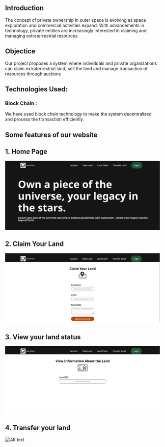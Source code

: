 ## Introduction

The concept of private ownership in outer space is evolving as space exploration and commercial activities expand. With advancements in technology, private entities are increasingly interested in claiming and managing extraterrestrial resources.

## Objectice

Our project proposes a system where individuals and private organizations can claim extraterrestrial land, sell the land and manage transaction of resources through auctions

## Technologies Used:

### Block Chain : 

  We have used block chain technology to make the system decentralised and process the transaction efficiently.

## Some features of our website

## 1. Home Page

<img title="a title" alt="Alt text" src="home.jpeg">

## 2. Claim Your Land

<img title="a title" alt="Alt text" src="claim_land.jpeg">

## 3. View your land status

<img title="a title" alt="Alt text" src="view_land.jpeg">

## 4. Transfer your land

<img title="a title" alt="Alt text" src="transfer_land.jpeg">
